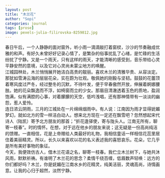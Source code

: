 ```yaml
---
layout: post
title: "木兰花"
author: "Sopi"
categories: journal
tags: [prose]
image: pexels-julia-filirovska-8259812.jpg
---
```


春日午后，一个人静静的面对窗外，听小雨一滴滴敲打着窗棂，沙沙的节奏融成优雅的和声。有好久未曾好好记录心情了，是繁杂的俗事扰乱了心绪，是忙碌的生活纷扰了宁静。又是一个雨天，只有这样的雨天，才能清晰的感受到，音乐带给心灵平静安然的意境，以及它对心灵尚未蒙尘地方的唤醒。<br>
江城园林处，木兰悄悄展开她洁白高贵的靓丽。喜欢木兰的清雅华贵、从容淡定。那犹如雪涛云海的层层花朵，实在蔚为壮观。敬佩她的刚毅与坚韧。鼓鼓的花蕾顶着寒风度过严冬，经过整冬的沉默，不待叶发，便于早春傲然开放，伸展着婀娜腰肢。她的花朵飘逸而不浮，如椅窗而立的少女。那眉目清澈透着玉色的质地，盈润饱满，似有满腔的心事，对着朦朦的天空，低吟浅唱，还有那神情带有一淡淡的幽怨，惹人爱怜。<br>
连日浓云阴雨，三月的江城处在一片绵绵烟雨中。有人说：江南因为雨才显得妩媚梦幻，就如北方的雪一样洁白动人。想来北方现在一定还在飘雪吧？忽然想起宋代诗人（陆凯）寄予北方朋友的那首；“折花逢驿使，寄与陇头人。江南无所有，聊寄一枝春”。时的情怀。在想，对于远在他乡的朋友来说；这无疑是一份高尚纯洁的馈赠。一直相信，花是上帝赠给人类最好的礼物，我相信童话一样相信花蕊里居住着美丽精灵。所以，长久以来喜欢以花的名义表述我的喜怒哀乐。花朵，它几乎是所有美好事物的象征。<br>
今天，我便效仿古人，借木兰花语之名，聊寄一枝春。我伫立木兰树下，与她共沐风雨，默默祈祷。有谁明了木兰花的思念？柔情千绕百缠，低眉数声轻唤：远方的你们都好吗？木兰，你是妩媚在江南水乡的花精灵，纯美洁丽，灵魂高尚，诗情画意。让我的心归于超然，淡然宁静。<br>
